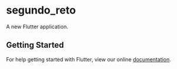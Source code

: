 # segundo_reto

A new Flutter application.

## Getting Started

For help getting started with Flutter, view our online
[documentation](https://flutter.io/).
